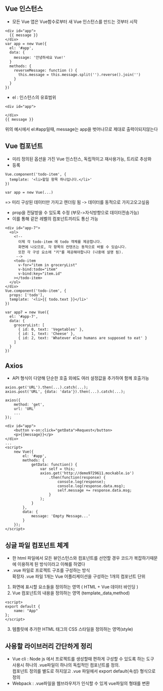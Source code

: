## Vue 인스턴스 
- 모든 Vue 앱은 Vue함수로부터 새 Vue 인스턴스를 만드는 것부터 시작
```
<div id="app">
  {{ message }}
</div>
var app = new Vue({
  el: '#app',
  data: {
    message: '안녕하세요 Vue!'
  }
  methods: {
    reverseMessage: function () {
      this.message = this.message.split('').reverse().join('')
    }
  }
})
```
- el : 인스턴스의 유효범위
```
<div id="app">
 
</div>
{{ message }}
```
위의 예시에서 el:#app일때, message는 app을 벗어나므로 제대로 출력이되지않는다<br>


## Vue 컴포넌트
- 미리 정의된 옵션을 가진 Vue 인스턴스, 독립적이고 재사용가능, 트리로 추상화
- 등록
```
Vue.component('todo-item', {
  template: '<li>할일 항목 하나입니다.</li>'
})

var app = new Vue(...)

```
=> 미리 구상된 데이터만 가지고 렌더링 됨 -> 데이터를 동적으로 가지고오고싶음<br>
- prop을 전달받을 수 있도록 수정 (부모->자식방향으로 데이터전송가능)
- 이를 통해 같은 레벨의 컴포넌트끼리도 통신 가능
```
<div id="app-7">
  <ol>
    <!--
      이제 각 todo-item 에 todo 객체를 제공합니다.
      화면에 나오므로, 각 항목의 컨텐츠는 동적으로 바뀔 수 있습니다.
      또한 각 구성 요소에 "키"를 제공해야합니다 (나중에 설명 됨).
     -->
    <todo-item
      v-for="item in groceryList"
      v-bind:todo="item"
      v-bind:key="item.id"
    ></todo-item>
  </ol>
</div>
Vue.component('todo-item', {
  props: ['todo'],
  template: '<li>{{ todo.text }}</li>'
})

var app7 = new Vue({
  el: '#app-7',
  data: {
    groceryList: [
      { id: 0, text: 'Vegetables' },
      { id: 1, text: 'Cheese' },
      { id: 2, text: 'Whatever else humans are supposed to eat' }
    ]
  }
})
```
## Axios
- API 형식이 다양해 단순한 호출 외에도 여러 설정값을 추가하여 함께 호출가능
```
axios.get('URL').then(...).catch(...);
axios.post('URL', {data: 'data'}).then(...).catch(...);
```
```
axios({
    method: 'get',
    url: 'URL'
    ...
});
```
```
<div id="app">
    <button v-on:click="getData">Request</button>
    <p>{{message}}</p>
</div>
...
<script>
    new Vue({
        el: '#app',
        methods: {
            getData: function() {
                var self = this;
                axios.get('http://demo9729611.mockable.io')
                    .then(function(response) {
                        console.log(response);
                        console.log(response.data.msg);
                        self.message += response.data.msg;
                    }
                );
            }
        },
        data: {
            message: 'Empty Message...'
        }
    });
</script>
```
## 싱글 파일 컴포넌트 체계
- 한 html 파일에서 모든 뷰인스턴스와 컴포넌트를 선언할 경우 코드가 복잡하기때문에 이용하게 된 방식이라고 이해를 하였다
- .vue 파일로 프로젝트 구조를 구성하는 방식<br>
확장자 .vue 파일 1개는 Vue 어플리케이션을 구성하는 1개의 컴포넌트 단위
1. 화면에 표시할 요소들을 정의하는 영역 ( HTML + Vue 데이터 바인딩 )
2. Vue 컴포넌트의 내용을 정의하는 영역 (template,,data,method)
```
<script>
export default {
    name: "App"
};
</script>
```
3. 템플릿에 추가한 HTML 태그의 CSS 스타일을 정의하는 영역(style)

## 사용할 라이브러리 간단하게 정리
- Vue cli : Node js 에서 프로젝트를 생성할때 편하게 구성할 수 있도록 하는 도구<br>사용시 하나의 .vue파일이 하나의 독립적인 컴포넌트를 정의.<br>
컴포넌트 정의를 별도로 하지않고
.vue 파일에서 export default{속성} 형식으로 정의
- Webpack : .vue파일을 웹브라우저가 인식할 수 있게 vue파일의 형태를 변환

